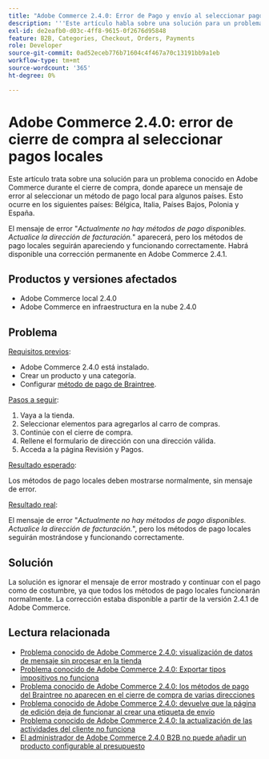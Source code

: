 ```yaml
---
title: "Adobe Commerce 2.4.0: Error de Pago y envío al seleccionar pagos locales"
description: '''Este artículo habla sobre una solución para un problema conocido en Adobe Commerce durante el cierre de compra, donde aparece un mensaje de error al seleccionar un método de pago local para algunos países. Esto ocurre en los siguientes países: Bélgica, Italia, Países Bajos, Polonia y España."'
exl-id: de2eafb0-d03c-4ff8-9615-0f2676d95848
feature: B2B, Categories, Checkout, Orders, Payments
role: Developer
source-git-commit: 0ad52eceb776b71604c4f467a70c13191bb9a1eb
workflow-type: tm+mt
source-wordcount: '365'
ht-degree: 0%

---
```


# Adobe Commerce 2.4.0: error de cierre de compra al seleccionar pagos locales

Este artículo trata sobre una solución para un problema conocido en Adobe Commerce durante el cierre de compra, donde aparece un mensaje de error al seleccionar un método de pago local para algunos países. Esto ocurre en los siguientes países: Bélgica, Italia, Países Bajos, Polonia y España.

El mensaje de error &quot;*Actualmente no hay métodos de pago disponibles. Actualice la dirección de facturación.*&quot; aparecerá, pero los métodos de pago locales seguirán apareciendo y funcionando correctamente. Habrá disponible una corrección permanente en Adobe Commerce 2.4.1.

## Productos y versiones afectados

* Adobe Commerce local 2.4.0
* Adobe Commerce en infraestructura en la nube 2.4.0

## Problema

<u>Requisitos previos</u>:

* Adobe Commerce 2.4.0 está instalado.
* Crear un producto y una categoría.
* Configurar [método de pago de Braintree](https://devdocs.magento.com/guides/v2.4/graphql/payment-methods/braintree.html).

<u>Pasos a seguir</u>:

1. Vaya a la tienda.
1. Seleccionar elementos para agregarlos al carro de compras.
1. Continúe con el cierre de compra.
1. Rellene el formulario de dirección con una dirección válida.
1. Acceda a la página Revisión y Pagos.

<u>Resultado esperado</u>:

Los métodos de pago locales deben mostrarse normalmente, sin mensaje de error.

<u>Resultado real</u>:

El mensaje de error &quot;*Actualmente no hay métodos de pago disponibles. Actualice la dirección de facturación.*&quot;, pero los métodos de pago locales seguirán mostrándose y funcionando correctamente.

## Solución

La solución es ignorar el mensaje de error mostrado y continuar con el pago como de costumbre, ya que todos los métodos de pago locales funcionarán normalmente. La corrección estaba disponible a partir de la versión 2.4.1 de Adobe Commerce.

## Lectura relacionada

* [Problema conocido de Adobe Commerce 2.4.0: visualización de datos de mensaje sin procesar en la tienda](/help/troubleshooting/storefront/magento-2-4-0-issue-storefront-raw-message-data-display.md)
* [Problema conocido de Adobe Commerce 2.4.0: Exportar tipos impositivos no funciona](/help/troubleshooting/miscellaneous/magento-2-4-0-known-issue-export-tax-rates-does-not-work.md)
* [Problema conocido de Adobe Commerce 2.4.0: los métodos de pago del Braintree no aparecen en el cierre de compra de varias direcciones](/help/troubleshooting/payments/magento-2-4-0-braintree-not-in-multiple-addresses-checkout.md)
* [Problema conocido de Adobe Commerce 2.4.0: devuelve que la página de edición deja de funcionar al crear una etiqueta de envío](/help/troubleshooting/known-issues-patches-attached/magento-2-4-0-patch-returns-shipping-label-creation-issue.md)
* [Problema conocido de Adobe Commerce 2.4.0: la actualización de las actividades del cliente no funciona](/help/troubleshooting/miscellaneous/magento-2-4-0-refresh-on-customer-activities-does-not-work.md)
* [El administrador de Adobe Commerce 2.4.0 B2B no puede añadir un producto configurable al presupuesto](/help/troubleshooting/miscellaneous/magento-2-4-0-b2b-admin-can-t-add-configurable-product-to-quote.md)
